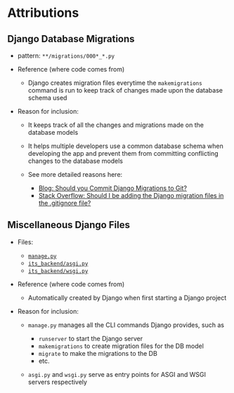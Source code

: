 # Attributions

## Django Database Migrations

- pattern: `**/migrations/000*_*.py`

- Reference (where code comes from)

    - Django creates migration files everytime the `makemigrations` command is run to keep track of changes made upon the database schema used

- Reason for inclusion:

    - It keeps track of all the changes and migrations made on the database models

    - It helps multiple developers use a common database schema when developing the app and prevent them from committing conflicting changes to the database models

    - See more detailed reasons here:

        - [Blog: Should you Commit Django Migrations to Git?](https://paulonteri.com/thoughts/should-you-commit-migrations)
        - [Stack Overflow: Should I be adding the Django migration files in the .gitignore file?](https://stackoverflow.com/questions/28035119/should-i-be-adding-the-django-migration-files-in-the-gitignore-file)

## Miscellaneous Django Files

- Files:

    - [`manage.py`](./manage.py)
    - [`its_backend/asgi.py`](./its_backend/asgi.py)
    - [`its_backend/wsgi.py`](./its_backend/wsgi.py)

- Reference (where code comes from)

    - Automatically created by Django when first starting a Django project

- Reason for inclusion:

    - `manage.py` manages all the CLI commands Django provides, such as

        - `runserver` to start the Django server
        - `makemigrations` to create migration files for the DB model
        - `migrate` to make the migrations to the DB
        - etc.

    - `asgi.py` and `wsgi.py` serve as entry points for ASGI and WSGI servers respectively
